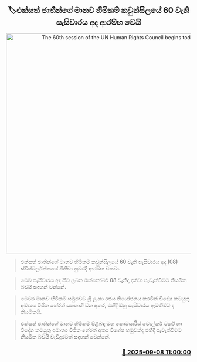 <p align='center'><b><h2 align='center' title='The 60th session of the UN Human Rights Council begins today'>🏷එක්සත් ජාතීන්ගේ මානව හිමිකම් කවුන්සිලයේ 60 වැනි සැසිවාරය අද ආරම්භ වෙයි</h2></b></p>
<p align='center'><img src='https://helakuru.sgp1.cdn.digitaloceanspaces.com/esana/images/lib/united-nations-human-rights-archived.jpg' width='600' alt='The 60th session of the UN Human Rights Council begins today'></p>

> එක්සත් ජාතීන්ගේ මානව හිමිකම් කවුන්සිලයේ 60 වැනි සැසිවාරය අද (08) ස්විස්ටර්ලන්තයේ ජිනීවා නුවරදී ආරම්භ වනවා.

> මෙම සැසිවාරය අද සිට ලබන ඔක්තෝබර් 08 වැනිදා දක්වා පැවැත්වීමට නියමිත බවයි සඳහන් වන්නේ.

> මෙවර මානව හිමිකම් සමුළුවට ශ්‍රී ලංකා රජය නියෝජනය කරමින් විදේශ කටයුතු අමාත්‍ය විජිත හේරත් සහභාගී වන අතර, එහිදී ඔහු සැසිවාරය ඇමතීමට ද නියමිතයි.

> එක්සත් ජාතීන්ගේ මානව හිමිකම් පිළිබඳ මහ කොමසාරිස් වොල්කර් ටර්ක් හා විදේශ කටයුතු අමාත්‍ය විජිත හේරත් අතර විශේෂ හමුවක්ද එහිදී පැවැත්වීමට නියමිත බවයි වැඩිදුරටත් සඳහන් වෙන්නේ.



<h3 align='right'><a href='https://www.helakuru.lk/esana/p/113398/'>📅 2025-09-08 11:00:00</a></h3>

